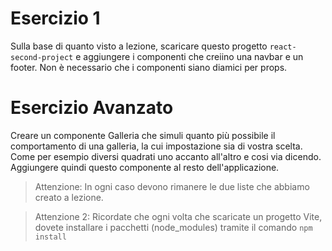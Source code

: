 # Esercizio 1

Sulla base di quanto visto a lezione, scaricare questo progetto `react-second-project` e aggiungere i componenti che creiino una navbar e un footer.
Non è necessario che i componenti siano diamici per props.

# Esercizio Avanzato

Creare un componente Galleria che simuli quanto più possibile il comportamento di una galleria, la cui impostazione sia di vostra scelta. Come per esempio diversi quadrati uno accanto all'altro e cosi via dicendo.
Aggiungere quindi questo componente al resto dell'applicazione.

> Attenzione: In ogni caso devono rimanere le due liste che abbiamo creato a lezione.

> Attenzione 2: Ricordate che ogni volta che scaricate un progetto Vite, dovete installare i pacchetti (node_modules) tramite il comando `npm install`